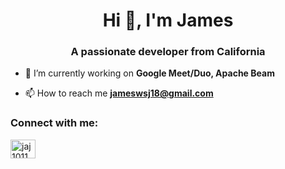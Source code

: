 <h1 align="center">Hi 👋, I'm James</h1>
<h3 align="center">A passionate developer from California </h3>

- 🔭 I’m currently working on **Google Meet/Duo, Apache Beam**

- 📫 How to reach me **jameswsj18@gmail.com**

<h3 align="left">Connect with me:</h3>
<p align="left">
<a href="https://linkedin.com/in/jaj1011" target="blank"><img align="center" src="https://raw.githubusercontent.com/rahuldkjain/github-profile-readme-generator/master/src/images/icons/Social/linked-in-alt.svg" alt="jaj1011" height="30" width="40" /></a>
</p>
